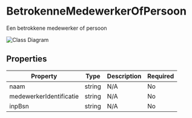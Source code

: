 # BetrokenneMedewerkerOfPersoon

Een betrokkene medewerker of persoon

![Class Diagram](https://github.com/CommonGateway/CustomerInteractionBundle/blob/taak-object-changes-2/docs/schema/klant.taak.betrokkeneMedewerkerOfPersoon.svg)

## Properties

| Property | Type | Description | Required |
|----------|------|-------------|----------|
| naam | string | N/A | No |
| medewerkerIdentificatie | string | N/A | No |
| inpBsn | string | N/A | No |
